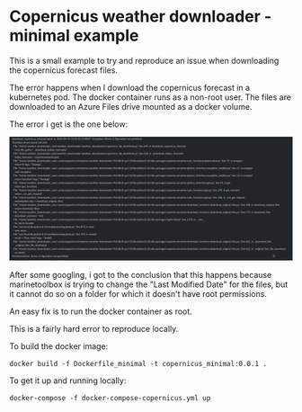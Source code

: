 # Copernicus weather downloader - minimal example

This is a small example to try and reproduce an issue when downloading the copernicus forecast files.

The error happens when I download the copernicus forecast in a kubernetes pod.
The docker container runs as a non-root user.
The files are downloaded to an Azure Files drive mounted as a docker volume.

The error i get is the one below:


![Copernicus downloader error message](copernicus_downloader_error.png)


After some googling, i got to the conclusion that this happens because marinetoolbox is trying to change the "Last Modified Date" for the files, but it cannot do so on a folder for which it doesn't have root permissions.

An easy fix is to run the docker container as root. 

This is a fairly hard error to reproduce locally. 

To build the docker image: 

```
docker build -f Dockerfile_minimal -t copernicus_minimal:0.0.1 .
```

To get it up and running locally:

```
docker-compose -f docker-compose-copernicus.yml up
```